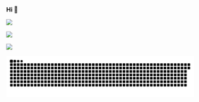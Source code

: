 ### Hi  👋

![](https://github-profile-summary-cards.vercel.app/api/cards/profile-details?username=Raven9527&theme=nord_bright)

![](http://github-profile-summary-cards.vercel.app/api/cards/most-commit-language?username=Raven9527&theme=nord_bright)

![](http://github-profile-summary-cards.vercel.app/api/cards/stats?username=Raven9527&theme=nord_bright)

![](https://github.com/Raven9527/Raven9527/blob/output/github-contribution-grid-snake.svg)

<!--
**Raven9527/Raven9527** is a ✨ _special_ ✨ repository because its `README.md` (this file) appears on your GitHub profile.

Here are some ideas to get you started:

- 🔭 I’m currently working on ...
- 🌱 I’m currently learning ...
- 👯 I’m looking to collaborate on ...
- 🤔 I’m looking for help with ...
- 💬 Ask me about ...
- 📫 How to reach me: ...
- 😄 Pronouns: ...
- ⚡ Fun fact: ...
-->
